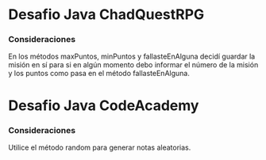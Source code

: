 # Desafio Java ChadQuestRPG

### Consideraciones
En los métodos maxPuntos, minPuntos y fallasteEnAlguna decidí guardar la misión en sí para si en algún momento debo informar el número de la misión y los puntos como pasa en el método fallasteEnAlguna.

# Desafio Java CodeAcademy
### Consideraciones
Utilice el método random para generar notas aleatorias.
